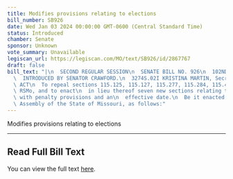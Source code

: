 ```yaml
---
title: Modifies provisions relating to elections
bill_number: SB926
date: Wed Jan 03 2024 00:00:00 GMT-0600 (Central Standard Time)
status: Introduced
chamber: Senate
sponsor: Unknown
vote_summary: Unavailable
legiscan_url: https://legiscan.com/MO/text/SB926/id/2867767
draft: false
bill_text: "|\n  SECOND REGULAR SESSION\n  SENATE BILL NO. 926\n  102ND GENERA L ASSEMBLY\n\
  \  INTRODUCED BY SENATOR CRAWFORD.\n  3274S.02I KRISTINA MARTIN, Secretary\n  AN\
  \ ACT\n  To repeal sections 115.125, 115.127, 115.277, 115.284, 115.430, and 115.637,\
  \ RSMo, and to enact\n  in lieu thereof seven new sections relating to elections,\
  \ with penalty provisions and an\n  effective date.\n  Be it enacted by the General\
  \ Assembly of the State of Missouri, as follows:"
---
```

Modifies provisions relating to elections

---

## Read Full Bill Text

You can view the full text [here](https://legiscan.com/MO/text/SB926/id/2867767).
